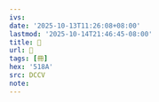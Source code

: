 ```yaml
---
ivs:
date: '2025-10-13T11:26:08+08:00'
lastmod: '2025-10-14T21:46:45-08:00'
title: 󰍲
url: 󰍲
tags: [冊]
hex: '518A'
src: DCCV
note:
---
```

